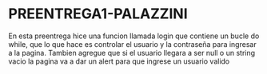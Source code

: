 # PREENTREGA1-PALAZZINI

En esta preentrega hice una funcion llamada login que contiene un bucle do while,
que lo que hace es controlar el usuario y la contraseña para ingresar a la pagina.
Tambien agregue que si el usuario llegara a ser null o un string vacio la pagina 
va a dar un alert para que ingrese un usuario valido
